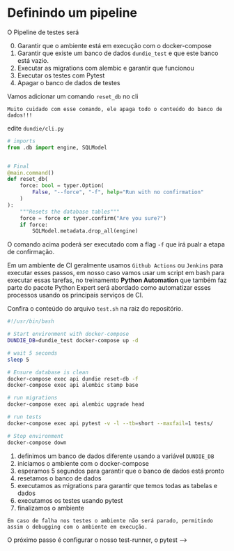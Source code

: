 # Definindo um pipeline

O Pipeline de testes será

0. Garantir que o ambiente está em execução com o docker-compose
1. Garantir que existe um banco de dados `dundie_test` e que este banco está
   vazio.
2. Executar as migrations com alembic e garantir que funcionou
3. Executar os testes com Pytest
4. Apagar o banco de dados de testes

Vamos adicionar um comando `reset_db` no cli

```admonish caution "CUIDADO"
Muito cuidado com esse comando, ele apaga todo o conteúdo do banco de dados!!!
```

edite `dundie/cli.py`
```python
# imports
from .db import engine, SQLModel


# Final
@main.command()
def reset_db(
    force: bool = typer.Option(
        False, "--force", "-f", help="Run with no confirmation"
    )
):
    """Resets the database tables"""
    force = force or typer.confirm("Are you sure?")
    if force:
        SQLModel.metadata.drop_all(engine)
```

O comando acima poderá ser executado com a flag `-f` que irá pualr a etapa de confirmação.

Em um ambiente de CI geralmente usamos `Github Actions` ou `Jenkins` para executar
esses passos, em nosso caso vamos usar um script em bash para executar essas tarefas,
no treinamento **Python Automation** que também faz parte do pacote Python Expert será
abordado como automatizar esses processos usando os principais serviços de CI.


Confira o conteúdo do arquivo `test.sh` na raiz do repositório.

```bash
#!/usr/bin/bash

# Start environment with docker-compose
DUNDIE_DB=dundie_test docker-compose up -d

# wait 5 seconds
sleep 5

# Ensure database is clean
docker-compose exec api dundie reset-db -f
docker-compose exec api alembic stamp base

# run migrations
docker-compose exec api alembic upgrade head

# run tests
docker-compose exec api pytest -v -l --tb=short --maxfail=1 tests/

# Stop environment
docker-compose down
```

1. definimos um banco de dados diferente usando a variável `DUNDIE_DB` 
2. iniciamos o ambiente com o docker-compose
3. esperamos 5 segundos para garantir que o banco de dados está pronto 
4. resetamos o banco de dados 
5. executamos as migrations para garantir que temos todas as tabelas e dados 
6. executamos os testes usando pytest
7. finalizamos o ambiente

```admonish note "NOTA"
Em caso de falha nos testes o ambiente não será parado, permitindo assim o debugging com o ambiente em execução.
```

O próximo passo é configurar o nosso test-runner, o pytest -->
